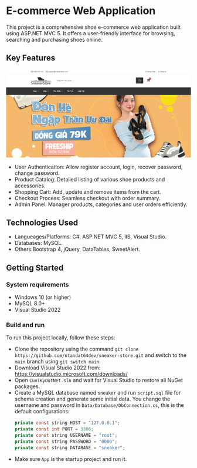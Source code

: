 # E-commerce Web Application

This project is a comprehensive shoe e-commerce web application built using ASP.NET MVC 5. It offers a user-friendly interface for browsing, searching and purchasing shoes online.

## Key Features

![Home page](/Screenshots/home_page.png)

- User Authentication: Allow register account, login, recover password, change password.
- Product Catalog: Detailed listing of various shoe products and accessories.
- Shopping Cart: Add, update and remove items from the cart.
- Checkout Process: Seamless checkout with order summary.
- Admin Panel: Manager products, categories and user orders efficiently.

## Technologies Used

- Langueages/Platforms: C#, ASP.NET MVC 5, IIS, Visual Studio.
- Databases: MySQL.
- Others:Bootstrap 4, jQuery, DataTables, SweetAlert.

## Getting Started

### System requirements

- Windows 10 (or higher)
- MySQL 8.0+
- Visual Studio 2022

### Build and run

To run this project locally, follow these steps:

- Clone the repository using the command `git clone https://github.com/ntandat64dev/sneaker-store.git` and switch to the `main` branch using `git switch main`.
- Download Visual Studio 2022 from: https://visualstudio.microsoft.com/downloads/
- Open `CuoiKyDotNet.sln` and wait for Visual Studio to restore all NuGet packages.
- Create a MySQL database named `sneaker` and run `script.sql` file for schema creation and generate some initial data. You change the username and password in `Data/Database/DbConnection.cs`, this is the default configurations:
	```java
	private const string HOST = "127.0.0.1";
    private const int PORT = 3306;
    private const string USERNAME = "root";
    private const string PASSWORD = "0000";
    private const string DATABASE = "sneaker";
	```
- Make sure `App` is the startup project and run it.